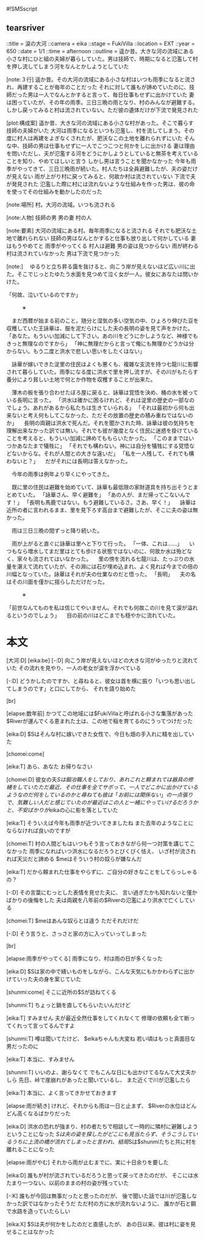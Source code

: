 #!SMSscript

## tearsriver

::title = 涙の大河
::camera = eika
::stage = FukiVilla
::location = EXT
::year = 650
::date = 1/1
::time = afternoon
::outline = 遥か昔。大きな河の流域にある小さな村にひと組の夫婦が暮らしていた。男は技師で、時期になると氾濫して村を押し流してしまう河をなんとかしようとしていた

[note:３行]
遥か昔。その大河の流域にある小さな村はいつも雨季になると流され、再建することが毎年のことだった
それに対して誰もが諦めていたのに、技師だった男は一人でなんとかすると言って、毎日仕事もせずに出かけていた
妻は困っていたが、その年の雨季。三日三晩の雨となり、村のみんなが避難する。しかし戻ってみると村は流されていない。ただ彼の遺体だけが下流で発見された

[plot:構成案]
遥か昔、大きな河の流域にある小さな村があった。そこで暮らす技師の夫婦がいた
大河は雨季になるといつも氾濫し、村を流してしまう。その度に村人は再建をよぎなくされたが、肥沃なこの土地を離れられずにいた
そんな中、技師の男は仕事もせずに一人でこつこつと何かをしに出かける
妻は理由を問いただし、夫が氾濫する河をどうにかしようとしていると無茶を考えていることを知り、やめてほしいと言う
しかし男は言うことを聞かなかった
今年も雨季がやってきて、三日三晩雨が続いた。村人たちは全員避難したが、夫の姿だけが見えない
雨が上がり村に戻ってみると、何故か村は流されていない
下流で夫が発見された
氾濫した際に村には流れないような仕組みを作った男は、彼の命を使ってその仕組みを動かしたのだった

[note:場所]
村。大河の流域。いつも流される

[note:人物]
技師の男
男の妻
村の人

[note:要素]
大河の流域にある村。毎年雨季になると流される
それでも肥沃な土地で離れられない
技師の男はなんとかすると仕事も放り出して何かしている
妻はもうやめてと
雨季がやってくる
村人は避難
男の姿は見つからない
雨が終わる
村は流されていなかった
男は下流で見つかった

[note:]
　ゆるりと立ち昇る靄を抜けると、向こう岸が見えないほど広い川に出た。そこでじっとたゆたう水面を見つめて泣く女が一人。彼女にあなたは問いかけた。

「何故、泣いているのですか」

　　　※

　まだ西暦が始まる前のこと。随分と湿気の多い空気の中、ひょろり伸びた豆を収穫していた王詠華は、服を泥だらけにした夫の長明の姿を見て声をかけた。
「あなた。もういい加減にして下さい。あの川をどうにかしようなど、神様でもきっと無理なのですから」
「神に無理だからと言って俺にも無理かどうかは分からない。もう二度と洪水で悲しい思いをしたくはない」

　詠華が嫁いできた淀里の住民はよくも悪くも、複雑な支流を持つ七龍川に影響されて暮らしていた。雨季になる度に洪水で里を押し流すが、その川がもたらす養分により貧しい土地で何とか作物を収穫することが出来た。

　薄木の板を張り合わせたぼろ屋に戻ると、詠華は覚悟を決め、桶の水を被っている長明に言った。
「洪水は確かに困るけれど、それは淀里の歴史の一部なのでしょう。あれがあるから私たちは生きていられる」
「それは最初から何も出来ないと考え何もしてこなかった、ただその放置の歴史の積み重ねではないのか」
　長明の両親は洪水で死んだ。それを聞かされた時、詠華は彼の気持ちを理解出来なかった訳では無い。それでも彼が幾度となく住民に迷惑を掛けていることを考えると、もういい加減に諦めてももらいたかった。
「このままではいつかあなたまで犠牲に」
「それでも構わない。神には自分を犠牲にする覚悟などないからな。それが人間との大きな違いだ」
「私を一人残して、それでも構わないと？」
　だがそれには長明は答えなかった。

　今年の雨季は例年より早くにやってきた。

　既に里の住民は避難を始めていて、詠華も最低限の家財道具を持ち出そうとまとめていた。
「詠華さん、早く避難を」
「あの人が、まだ帰ってこないんです！」
「長明も馬鹿ではない。もう避難しているさ。さあ、早く！」
　詠華は近所の者に言われるまま、里を見下ろす高台まで避難したが、そこに夫の姿は無かった。

　雨は三日三晩の間ずっと降り続いた。

　雨が上がると直ぐに詠華は里へと下りて行った。
「一体、これは……」
　いつもなら増水してまだ里はとても歩ける状態ではないのに、何故か水は殆どなく、家々も流されてはいなかった。
　里の傍を流れる七龍川は、たっぷりの水量を湛えて流れていたが、その淵には石が埋め込まれ、よく見れば今までの倍の川幅となっていた。詠華はそれが夫の仕業なのだと悟った。
「長明」
　夫の名はその川面を僅かに揺らしただけだった。

　　　※

「前世なんてものを私は信じてやいません。それでも何故この川を見て涙が溢れるというのでしょう」
　目の前の川はどこまでも穏やかに流れていた。

# 本文

[大河:D]
[eika:be]
[-:D]
向こう岸が見えないほどの大きな河がゆったりと流れていた
その流れを見やり、一人の老女が涙を浮かべている

[-:D]
どうかしたのですか、と尋ねると、彼女は首を横に振り「いつも思い出してしまうのです」と口にしてから、
それを語り始めた

[br]

[elapse:数年前]
かつてこの地域には$FukiVillaと呼ばれる小さな集落があった
$Riverが運んでくる恵まれた土は、この地で稲を育てるのにうってつけだった

[eika:D]
$Sはそんな村に嫁いできた女性で、今日も畑の手入れに精を出していた

[chomei:come]

[eika:T]
あら、あなた
お帰りなさい

[chomei:D]
彼女の夫$Sは鍛冶職人をしており、あれこれと頼まれては器具の修繕をしていた
ただ最近、その仕事を全てサボって、一人でどこかに出かけているようなのだ
何をしているのかと尋ねても彼は「お前には関係ない」の一点張りで、
気難しい人だと感じていたのが最近はこの人と一緒にやっていけるだろうかと、
不安ばかりが$eikaの心に影を落としていた

[eika:T]
そういえば今年も雨季が近づいてきましたね
また去年のようなことにならなければ良いのですが

[chomei:T]
村の人間どもはいつもそう言っておきながら何一つ対策を講じてこなかった
雨季になればいつ洪水になるだろうとびくびく怯え、
いざ村が流されれば天災だと諦める
$meはそういう村の奴らが嫌なんだ

[eika:T]
だから頼まれた仕事をやらずに、ご自分の好きなことをしてらっしゃるの？

[-:D]
その言葉にむっとした表情を見せた夫に、
言い過ぎたかも知れないと僅かばかりの後悔をした
夫は両親を八年前の$Riverの氾濫により洪水で亡くしている

[chomei:T]
$meはあんな奴らとは違う
ただそれだけだ

[-:D]
そう言うと、さっさと家の方に入っていってしまった

[br]

[elapse:雨季がやってくる]
雨季になり、村は雨の日が多くなった

[eika:D]
$Sは家の中で繕いものをしながら、こんな天気にもかかわらずに出かけていった夫の身を案じていた

[shunmi:come]
そこに近所の$Sが訪ねてくる

[shunmi:T]
ちょっと鍋を直してもらいたいんだけど

[eika:T]
すみません
夫が最近全然仕事をしてくれなくて
修理の依頼も全て断ってくれって言ってるんですよ

[shunmi:T]
噂は聞いてたけど、
$eikaちゃんも大変ね
若い頃はもっと真面目な男だったのに

[eika:T]
本当に、すみません

[shunmi:T]
いいのよ、謝らなくて
でもこんな日にも出かけてるなんて大丈夫かしら
先日、峠で崖崩れがあったと聞いているし、
また近くで川が氾濫したら

[eika:T]
本当に、よく言ってきかせておきます

[elapse:雨が続き]
けれど、それからも雨は一日と止まず、
$Riverの水位はどんどん高くなるばかりだった

[eika:D]
洪水の恐れが強まり、村の者たちで相談して一時的に隣村に避難しようということになった
$Sは夫の姿を探したがどこにも見当たらず、そうこうしているうちに上流の橋が流れてしまったと言われ、
結局$Sは$shunmiたちと共に村を離れることになった

[elapse:雨がやむ]
それから雨が止むまでに、実に十日余りを要した

[eika:D]
誰もが村が流されているだろうと思って戻ってきたのだが、
そこには水たまり一つない、以前のままの村の姿が残っていた

[-:K]
誰もが今回は無事だったと思ったのだが、
後で聞いた話では川が氾濫しなかった訳ではなかったそうだ
ただ村の方に水が流れないように、
誰かが石と鋼で水路を造っていたらしい

[eika:X]
$Sは夫が何かをしたのだと直感したが、
あの日以来、彼は村に姿を見せることはなかった
